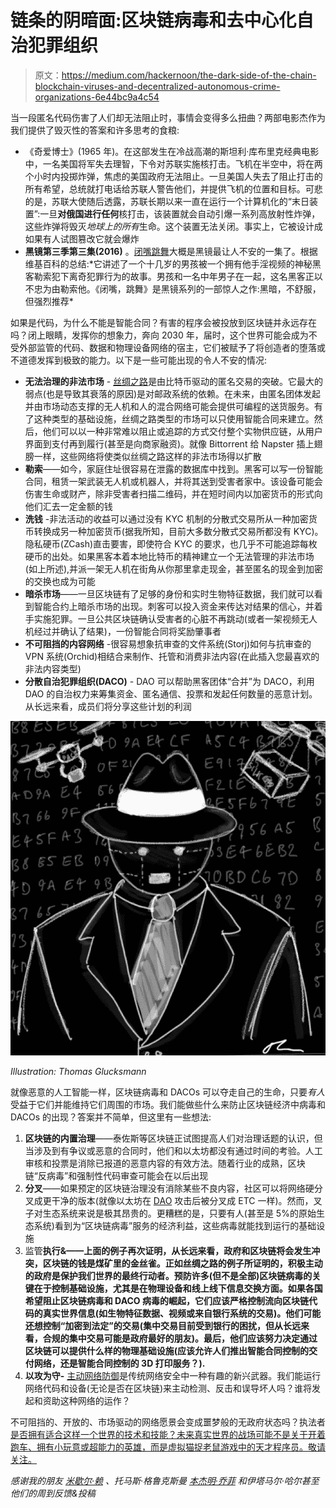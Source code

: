 # 链条的阴暗面:区块链病毒和去中心化自治犯罪组织

> 原文：<https://medium.com/hackernoon/the-dark-side-of-the-chain-blockchain-viruses-and-decentralized-autonomous-crime-organizations-6e44bc9a4c54>

当一段匿名代码伤害了人们却无法阻止时，事情会变得多么扭曲？两部电影杰作为我们提供了毁灭性的答案和许多思考的食粮:

*   《奇爱博士》(1965 年)。在这部发生在冷战高潮的斯坦利·库布里克经典电影中，一名美国将军失去理智，下令对苏联实施核打击。飞机在半空中，将在两个小时内投掷炸弹，焦虑的美国政府无法阻止。一旦美国人失去了阻止打击的所有希望，总统就打电话给苏联人警告他们，并提供飞机的位置和目标。可悲的是，苏联大使随后透露，苏联长期以来一直在运行一个计算机化的“末日装置”:一旦**对俄国进行任何**核打击，该装置就会自动引爆一系列高放射性炸弹，这些炸弹将毁灭*地球上的所有*生命。这个装置无法关闭。事实上，它被设计成如果有人试图篡改它就会爆炸
*   **黑镜第三季第三集(2016)** 。[闭嘴跳舞](https://en.wikipedia.org/wiki/Shut_Up_and_Dance_(Black_Mirror))大概是黑镜最让人不安的一集了。根据维基百科的总结:*它讲述了一个十几岁的男孩被一个拥有他手淫视频的神秘黑客勒索犯下离奇犯罪行为的故事。男孩和一名中年男子在一起，这名黑客正以不忠为由勒索他。《闭嘴，跳舞》是黑镜系列的一部惊人之作:黑暗，不舒服，但强烈推荐*

如果是代码，为什么不能是智能合同？有害的程序会被投放到区块链并永远存在吗？闭上眼睛，发挥你的想象力，奔向 2030 年，届时，这个世界可能会成为不受外部监管的代码、数据和物理设备网络的宿主，它们被赋予了将创造者的堕落或不道德发挥到极致的能力。以下是一些可能出现的令人不安的情况:

*   **无法治理的非法市场** - [丝绸之路](https://www.wired.com/2015/04/silk-road-1/)是由比特币驱动的匿名交易的突破。它最大的弱点(也是导致其衰落的原因)是对邮政系统的依赖。在未来，由匿名团体发起并由市场动态支撑的无人机和人的混合网络可能会提供可编程的送货服务。有了这种类型的基础设施，丝绸之路类型的市场可以只使用智能合同来建立。然后，他们可以以一种非常难以阻止或追踪的方式交付整个实物供应链，从用户界面到支付再到履行(甚至是向商家融资)。就像 Bittorrent 给 Napster 插上翅膀一样，这些网络将使类似丝绸之路这样的非法市场得以扩散
*   **勒索**——如今，家庭住址很容易在泄露的数据库中找到。黑客可以写一份智能合同，租赁一架武装无人机或机器人，并将其送到受害者家中。该设备可能会伤害生命或财产，除非受害者扫描二维码，并在短时间内以加密货币的形式向他们汇去一定金额的钱
*   **洗钱** -非法活动的收益可以通过没有 KYC 机制的分散式交易所从一种加密货币转换成另一种加密货币(据我所知，目前大多数分散式交易所都没有 KYC)。隐私硬币(ZCash)直击要害，即使符合 KYC 的要求，也几乎不可能追踪每枚硬币的出处。如果黑客本着本地比特币的精神建立一个无法管理的非法市场(如上所述),并派一架无人机在街角从你那里拿走现金，甚至匿名的现金到加密的交换也成为可能
*   **暗杀市场**——一旦区块链有了足够的身份和实时生物特征数据，我们就可以看到智能合约上暗杀市场的出现。刺客可以投入资金来传达对结果的信心，并着手实施犯罪。一旦公共区块链确认受害者的心脏不再跳动(或者一架视频无人机经过并确认了结果)，一份智能合同将奖励肇事者
*   **不可阻挡的内容网络** -很容易想象抗审查的文件系统(Storj)如何与抗审查的 VPN 系统(Orchid)相结合来制作、托管和消费非法内容(在此插入您最喜欢的非法内容类型)
*   **分散自治犯罪组织(DACO)** - DAO 可以帮助黑客团体“合并”为 DACO，利用 DAO 的自治权力来筹集资金、匿名通信、投票和发起任何数量的恶意计划。从长远来看，成员们将分享这些计划的利润

![](img/30660d930794ec5f5e7f254da31ed2b9.png)

*Illustration: Thomas Glucksmann*

就像恶意的人工智能一样，区块链病毒和 DACOs 可以夺走自己的生命，只要*有人*受益于它们并能维持它们周围的市场。我们能做些什么来防止区块链经济中病毒和 DACOs 的出现？答案并不简单，但这里有一些想法:

1.  **区块链的内置治理**——泰佐斯等区块链正试图提高人们对治理话题的认识，但当涉及到有争议或恶意的合同时，他们和以太坊都没有通过时间的考验。人工审核和投票是消除已报道的恶意内容的有效方法。随着行业的成熟，区块链“反病毒”和强制性代码审查可能会在以后出现
2.  **分叉**——如果预定的区块链治理没有消除某些不良内容，社区可以将网络硬分叉成更干净的版本(就像以太坊在 [DAO](https://en.wikipedia.org/wiki/The_DAO_(organization)) 攻击后被分叉成 ETC 一样)。然而，叉子对生态系统来说是极其昂贵的。更糟糕的是，只要有人(甚至是 5%的原始生态系统)看到为“区块链病毒”服务的经济利益，这些病毒就能找到运行的基础设施
3.  监管**执行&——上面的例子再次证明，从长远来看，政府和区块链将会发生冲突，区块链的钱是煤矿里的金丝雀。正如丝绸之路的例子所证明的，积极主动的政府是保护我们世界的最终行动者。预防许多(但不是全部)区块链病毒的关键在于控制基础设施，尤其是在物理设备和线上线下信息交换方面。如果各国希望阻止区块链病毒和 DACO 病毒的崛起，它们应该严格控制流向区块链代码的真实世界信息(如生物特征数据、视频或来自银行系统的交易)。他们可能还想控制“加密到法定”的交易(集中交易目前受到银行的困扰，但从长远来看，合规的集中交易可能是政府最好的朋友)。最后，他们应该努力决定通过区块链可以提供什么样的物理基础设施(应该允许人们推出智能合同控制的交付网络，还是智能合同控制的 3D 打印服务？).**
4.  **以攻为守-** [主动网络防御](https://www.cbinsights.com/reports/CB-Insights_Active-Cyber-Defense-Briefing.pdf)是传统网络安全中一种有趣的新兴武器。我们能运行网络代码和设备(无论是否在区块链)来主动检测、反击和误导坏人吗？谁将发起和资助这种网络的运作？

不可阻挡的、开放的、市场驱动的网络愿景会变成噩梦般的无政府状态吗？执法者[是否拥有适合这样一个世界的技术和技能？未来真实世界的战场可能不是关于开着跑车、拥有小玩意或超能力的英雄，而是虚拟猫捉老鼠游戏中的天才程序员。敬请关注。](https://itai.com/2018/01/13/sonarr-an-antivirus-for-online-finance/)

*感谢我的朋友* [*米歇尔·赖*](/@michellelaiy) *、托马斯·格鲁克斯曼* [*本杰明·乔菲*](/@benjaminjoffe) *和伊塔马尔·哈尔甚至他们的周到反馈&投稿*